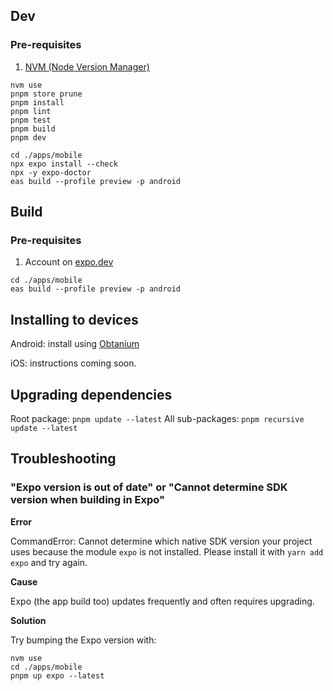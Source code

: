 ## Dev

### Pre-requisites

1. [NVM (Node Version Manager)](https://github.com/nvm-sh/nvm)

```
nvm use
pnpm store prune
pnpm install
pnpm lint
pnpm test
pnpm build
pnpm dev
```

```
cd ./apps/mobile
npx expo install --check
npx -y expo-doctor
eas build --profile preview -p android
```

## Build

### Pre-requisites

1. Account on [expo.dev](https://expo.dev)

```
cd ./apps/mobile
eas build --profile preview -p android
```

## Installing to devices

Android: install using [Obtanium](https://github.com/ImranR98/Obtainium/releases/tag/v1.1.15)

iOS: instructions coming soon.

## Upgrading dependencies

Root package: `pnpm update --latest`
All sub-packages: `pnpm recursive update --latest`

## Troubleshooting

### "Expo version is out of date" or "Cannot determine SDK version when building in Expo"

**Error**

CommandError: Cannot determine which native SDK version your project uses because the module `expo` is not installed. Please install it with `yarn add expo` and try again.

**Cause**

Expo (the app build too) updates frequently and often requires upgrading.

**Solution**

Try bumping the Expo version with:

```
nvm use
cd ./apps/mobile
pnpm up expo --latest
```
